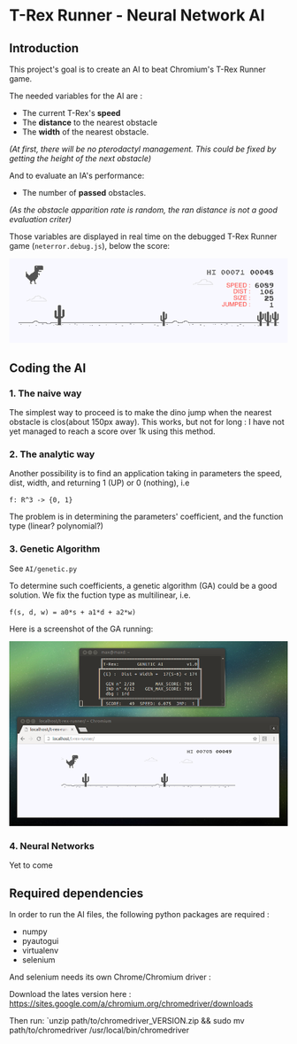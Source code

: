 # T-Rex Runner - Neural Network AI

## Introduction

This project's goal is to create an AI to beat Chromium's T-Rex Runner game.

The needed variables for the AI are :
- The current T-Rex's **speed**
- The **distance** to the nearest obstacle
- The **width** of the nearest obstacle.

*(At first, there will be no pterodactyl management. This could be fixed by getting the height of the next obstacle)*

And to evaluate an IA's performance:
- The number of **passed** obstacles.

*(As the obstacle apparition rate is random, the ran distance is not a good evaluation criter)*

Those variables are displayed in real time on the debugged T-Rex Runner game (`neterror.debug.js`), below the score:

![T-Rex Running](images/doc2.png)

## Coding the AI

### 1. The naive way

The simplest way to proceed is to make the dino jump when the nearest obstacle is clos(about 150px away). This works, but not for long : I have not yet managed to reach a score over 1k using this method.

### 2. The analytic way

Another possibility is to find an application taking in parameters the speed, dist, width, and returning 1 (UP) or 0 (nothing), i.e

    f: R^3 -> {0, 1}

The problem is in determining the parameters' coefficient, and the function type (linear? polynomial?)

### 3. Genetic Algorithm

See `AI/genetic.py`

To determine such coefficients, a genetic algorithm (GA) could be a good solution. We fix the fuction type as multilinear, i.e.

    f(s, d, w) = a0*s + a1*d + a2*w)

Here is a screenshot of the GA running:

![T-Rex Running - GA](images/genetic.png)

### 4. Neural Networks

Yet to come

## Required dependencies

In order to run the AI files, the following python packages are required :

- numpy
- pyautogui
- virtualenv
- selenium

And selenium needs its own Chrome/Chromium driver :

Download the lates version here : https://sites.google.com/a/chromium.org/chromedriver/downloads

Then run: `unzip path/to/chromedriver_VERSION.zip && sudo mv path/to/chromedriver /usr/local/bin/chromedriver
